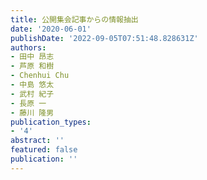 ```yaml
---
title: 公開集会記事からの情報抽出
date: '2020-06-01'
publishDate: '2022-09-05T07:51:48.828631Z'
authors:
- 田中 昂志
- 芦原 和樹
- Chenhui Chu
- 中島 悠太
- 武村 紀子
- 長原 一
- 藤川 隆男
publication_types:
- '4'
abstract: ''
featured: false
publication: ''
---
```



